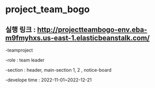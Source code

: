 # project_team_bogo


## 실행 링크 : http://projectteambogo-env.eba-m9fmyhxs.us-east-1.elasticbeanstalk.com/


-teamproject

-role : team leader

-section : header, main-section 1, 2 , notice-board

-develope time : 2022-11-01~2022-12-21

